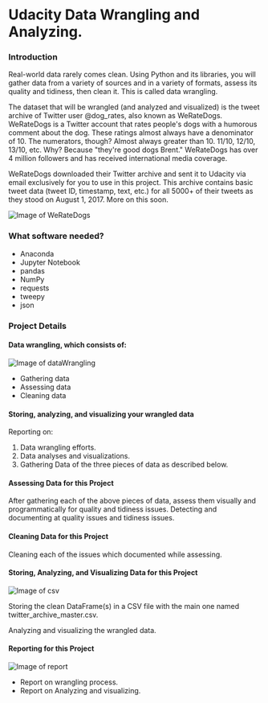 # Udacity Data Wrangling and Analyzing.

### Introduction
Real-world data rarely comes clean. Using Python and its libraries, you will gather data from a variety of sources and in a variety of formats, assess its quality and tidiness, then clean it. This is called data wrangling.

The dataset that will be wrangled (and analyzed and visualized) is the tweet archive of Twitter user @dog_rates, also known as WeRateDogs.
WeRateDogs is a Twitter account that rates people's dogs with a humorous comment about the dog. These ratings almost always have a denominator of 10.
The numerators, though? Almost always greater than 10. 11/10, 12/10, 13/10, etc. Why? Because "they're good dogs Brent."
WeRateDogs has over 4 million followers and has received international media coverage.

WeRateDogs downloaded their Twitter archive and sent it to Udacity via email exclusively for you to use in this project. This archive contains basic tweet data (tweet ID, timestamp, text, etc.) for all 5000+ of their tweets as they stood on August 1, 2017. More on this soon.

![Image of WeRateDogs](https://video.udacity-data.com/topher/2017/October/59dd378f_dog-rates-social/dog-rates-social.jpg)



### What software needed?

* Anaconda
* Jupyter Notebook
* pandas
* NumPy
* requests
* tweepy
* json


### Project Details

#### Data wrangling, which consists of:
![Image of dataWrangling](https://s3-us-west-1.amazonaws.com/udacity-content/degrees/catalog-images/Data-Analyst.png)

* Gathering data
* Assessing data
* Cleaning data

#### Storing, analyzing, and visualizing your wrangled data
Reporting on:
1. Data wrangling efforts.
2. Data analyses and visualizations.
3. Gathering Data of the three pieces of data as described below.

#### Assessing Data for this Project
After gathering each of the above pieces of data, assess them visually and programmatically for quality and tidiness issues.
Detecting and documenting at quality issues and tidiness issues.
#### Cleaning Data for this Project
Cleaning each of the issues which documented while assessing.

#### Storing, Analyzing, and Visualizing Data for this Project
![Image of csv](https://cdn.iconscout.com/icon/free/png-512/google-sheets-4-569453.png)

Storing the clean DataFrame(s) in a CSV file with the main one named twitter_archive_master.csv.

Analyzing and visualizing the wrangled data.

#### Reporting for this Project
![Image of report](https://www.google.com/url?sa=i&url=https%3A%2F%2Fcommons.wikimedia.org%2Fwiki%2FFile%3AGoogle_Docs_logo.svg&psig=AOvVaw3Cql3ltDrwaZtu8JfEH4Cw&ust=1590045922587000&source=images&cd=vfe&ved=0CAIQjRxqFwoTCICPm-X0wekCFQAAAAAdAAAAABAD)

* Report on wrangling process.
* Report on Analyzing and visualizing.
